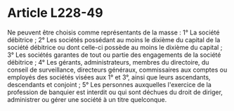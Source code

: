 # Article L228-49

Ne peuvent être choisis comme représentants de la masse :   1° La société débitrice ;   2° Les sociétés possédant au moins le dixième du capital de la société débitrice ou dont celle-ci possède au moins le dixième du capital ;   3° Les sociétés garantes de tout ou partie des engagements de la société débitrice ;   4° Les gérants, administrateurs, membres du directoire, du conseil de surveillance, directeurs généraux, commissaires aux comptes ou employés des sociétés visées aux 1° et 3°, ainsi que leurs ascendants, descendants et conjoint ;   5° Les personnes auxquelles l'exercice de la profession de banquier est interdit ou qui sont déchues du droit de diriger, administrer ou gérer une société à un titre quelconque.